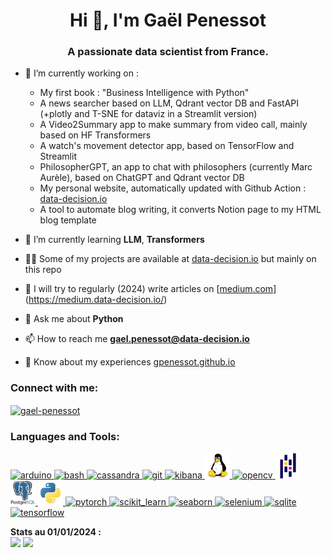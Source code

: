 <h1 align="center">Hi 👋, I'm Gaël Penessot</h1>

<h3 align="center">A passionate data scientist from France.</h3>

- 🔭 I’m currently working on :
    * My first book : "Business Intelligence with Python"
    * A news searcher based on LLM, Qdrant vector DB and FastAPI (+plotly and T-SNE for dataviz in a Streamlit version)
    * A Video2Summary app to make summary from video call, mainly based on HF Transformers
    * A watch's movement detector app, based on TensorFlow and Streamlit
    * PhilosopherGPT, an app to chat with philosophers (currently Marc Aurèle), based on ChatGPT and Qdrant vector DB
    * My personal website, automatically updated with Github Action : [data-decision.io](data-decision.io)
    * A tool to automate blog writing, it converts Notion page to my HTML blog template

- 🌱 I’m currently learning **LLM**, **Transformers**
- 👨‍💻 Some of my projects are available at [data-decision.io](https://www.data-decision.io) but mainly on this repo
- 📝 I will try to regularly (2024) write articles on [[medium.com](https://medium.com/@gael.penessot)](https://medium.data-decision.io/)
- 💬 Ask me about **Python**
- 📫 How to reach me **gael.penessot@data-decision.io**
- 📄 Know about my experiences [gpenessot.github.io](https://gpenessot.github.io)

<h3 align="left">Connect with me:</h3>
<p align="left">
   <!--
<a href="https://dev.to/gpenessot" target="blank"><img align="center" src="https://raw.githubusercontent.com/rahuldkjain/github-profile-readme-generator/master/src/images/icons/Social/devto.svg" alt="gpenessot" height="30" width="40" /></a> -->
<a href="https://linkedin.com/in/gael-penessot" target="blank"><img align="center" src="https://raw.githubusercontent.com/rahuldkjain/github-profile-readme-generator/master/src/images/icons/Social/linked-in-alt.svg" alt="gael-penessot" height="30" width="40" /></a>
<!--
   <a href="https://medium.com/@gael.penessot" target="blank"><img align="center" src="https://raw.githubusercontent.com/rahuldkjain/github-profile-readme-generator/master/src/images/icons/Social/medium.svg" alt="@gael.penessot" height="30" width="40" /></a> -->
</p>

<h3 align="left">Languages and Tools:</h3>
<p align="left"> <a href="https://www.arduino.cc/" target="_blank" rel="noreferrer"> <img src="https://cdn.worldvectorlogo.com/logos/arduino-1.svg" alt="arduino" width="40" height="40"/> </a> <a href="https://www.gnu.org/software/bash/" target="_blank" rel="noreferrer"> <img src="https://www.vectorlogo.zone/logos/gnu_bash/gnu_bash-icon.svg" alt="bash" width="40" height="40"/> </a> <a href="https://cassandra.apache.org/" target="_blank" rel="noreferrer"> <img src="https://www.vectorlogo.zone/logos/apache_cassandra/apache_cassandra-icon.svg" alt="cassandra" width="40" height="40"/> </a> <a href="https://git-scm.com/" target="_blank" rel="noreferrer"> <img src="https://www.vectorlogo.zone/logos/git-scm/git-scm-icon.svg" alt="git" width="40" height="40"/> </a> <a href="https://www.elastic.co/kibana" target="_blank" rel="noreferrer"> <img src="https://www.vectorlogo.zone/logos/elasticco_kibana/elasticco_kibana-icon.svg" alt="kibana" width="40" height="40"/> </a> <a href="https://www.linux.org/" target="_blank" rel="noreferrer"> <img src="https://raw.githubusercontent.com/devicons/devicon/master/icons/linux/linux-original.svg" alt="linux" width="40" height="40"/> </a> <a href="https://opencv.org/" target="_blank" rel="noreferrer"> <img src="https://www.vectorlogo.zone/logos/opencv/opencv-icon.svg" alt="opencv" width="40" height="40"/> </a> <a href="https://pandas.pydata.org/" target="_blank" rel="noreferrer"> <img src="https://raw.githubusercontent.com/devicons/devicon/2ae2a900d2f041da66e950e4d48052658d850630/icons/pandas/pandas-original.svg" alt="pandas" width="40" height="40"/> </a> <a href="https://www.postgresql.org" target="_blank" rel="noreferrer"> <img src="https://raw.githubusercontent.com/devicons/devicon/master/icons/postgresql/postgresql-original-wordmark.svg" alt="postgresql" width="40" height="40"/> </a> <a href="https://www.python.org" target="_blank" rel="noreferrer"> <img src="https://raw.githubusercontent.com/devicons/devicon/master/icons/python/python-original.svg" alt="python" width="40" height="40"/> </a> <a href="https://pytorch.org/" target="_blank" rel="noreferrer"> <img src="https://www.vectorlogo.zone/logos/pytorch/pytorch-icon.svg" alt="pytorch" width="40" height="40"/> </a> <a href="https://scikit-learn.org/" target="_blank" rel="noreferrer"> <img src="https://upload.wikimedia.org/wikipedia/commons/0/05/Scikit_learn_logo_small.svg" alt="scikit_learn" width="40" height="40"/> </a> <a href="https://seaborn.pydata.org/" target="_blank" rel="noreferrer"> <img src="https://seaborn.pydata.org/_images/logo-mark-lightbg.svg" alt="seaborn" width="40" height="40"/> </a> <a href="https://www.selenium.dev" target="_blank" rel="noreferrer"> <img src="https://raw.githubusercontent.com/detain/svg-logos/780f25886640cef088af994181646db2f6b1a3f8/svg/selenium-logo.svg" alt="selenium" width="40" height="40"/> </a> <a href="https://www.sqlite.org/" target="_blank" rel="noreferrer"> <img src="https://www.vectorlogo.zone/logos/sqlite/sqlite-icon.svg" alt="sqlite" width="40" height="40"/> </a> <a href="https://www.tensorflow.org" target="_blank" rel="noreferrer"> <img src="https://www.vectorlogo.zone/logos/tensorflow/tensorflow-icon.svg" alt="tensorflow" width="40" height="40"/> </a> </p>

<!--
<p><img align="left" src="https://github-readme-stats.vercel.app/api/top-langs?username=gpenessot&show_icons=true&theme=dracula&locale=en&layout=compact" alt="gpenessot" /></p>

<p>&nbsp;<img align="center" src="https://github-readme-stats.vercel.app/api?username=gpenessot&show_icons=false&theme=dracula&locale=en" alt="gpenessot" /></p>

<p align="left"> <a href="https://github.com/ryo-ma/github-profile-trophy"><img src="https://github-profile-trophy.vercel.app/?username=gpenessot" alt="gpenessot" /></a> </p>
-->
**Stats au 01/01/2024 :**  
![](https://komarev.com/ghpvc/?username=gpenessot)
![](https://hit.yhype.me/github/profile?user_id=8466122)
